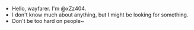 - Hello, wayfarer. I'm @xZz404.
- I don't know much about anything, but I might be looking for something.
- Don't be too hard on people~
